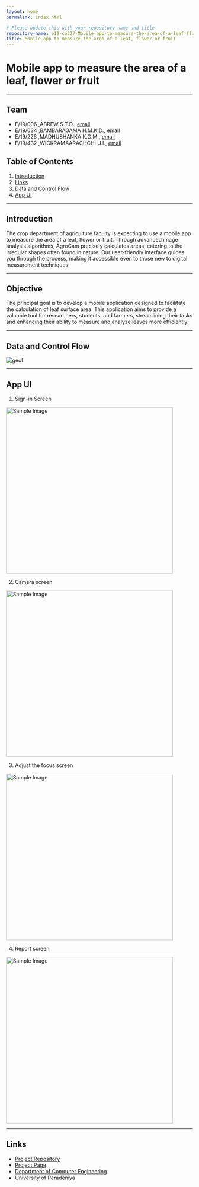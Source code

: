 ```yaml
---
layout: home
permalink: index.html

# Please update this with your repository name and title
repository-name: e19-co227-Mobile-app-to-measure-the-area-of-a-leaf-flower-or-fruit
title: Mobile app to measure the area of a leaf, flower or fruit
---
```


[comment]: # "This is the standard layout for the project, but you can clean this and use your own template"

# Mobile app to measure the area of a leaf, flower or fruit

---

<!-- 
This is a sample image, to show how to add images to your page. To learn more options, please refer [this](https://projects.ce.pdn.ac.lk/docs/faq/how-to-add-an-image/)

![Sample Image](./images/sample.png)
 -->

## Team
-  E/19/006 ,ABREW S.T.D., [email](e19006@eng.pdn.ac.lk)
-  E/19/034 ,BAMBARAGAMA H.M.K.D., [email](e19034@eng.pdn.ac.lk)
-  E/19/226 ,MADHUSHANKA K.G.M., [email](e19226@eng.pdn.ac.lk)
-  E/19/432 ,WICKRAMAARACHCHI U.I., [email](e19432@eng.pdn.ac.lk)

## Table of Contents

1. [Introduction](#introduction)
3. [Links](#links)
4. [Data and Control Flow](#Data-and-Control-Flow)
5. [App UI](#App-UI)

---

## Introduction

The crop department of agriculture faculty is expecting to use a mobile app to measure the area of a leaf, flower or fruit. Through advanced image analysis algorithms, AgroCam precisely calculates areas, catering to the irregular shapes often found in nature. Our user-friendly interface guides you through the process, making it accessible even to those new to digital measurement techniques.

---

## Objective

The principal goal is to develop a mobile application designed to facilitate the calculation of leaf surface area. This application aims to provide a valuable tool for researchers, students, and farmers, streamlining their tasks and enhancing their ability to measure and analyze leaves more efficiently.

---

## Data and Control Flow 

![geol](./images/geo.png)

---

## App UI

1. Sign-in Screen

<div class="figure container">
<img class="mx-auto d-block" src="./images/sign.jpg" alt="Sample Image" width="450" />
<br>
</div>

2. Camera screen
   
<div class="figure container">
<img class="mx-auto d-block" src="./images/cam.jpg" alt="Sample Image" width="450" />

</div>

3. Adjust the focus screen
   
<div class="figure container">
<img class="mx-auto d-block" src="./images/focus.jpg" alt="Sample Image" width="450" />

</div>


4. Report screen

<div class="figure container">
<img class="mx-auto d-block" src="./images/report.jpg" alt="Sample Image" width="450" />

</div>




---

## Links

- [Project Repository](https://github.com/cepdnaclk/e19-co227-Mobile-app-to-measure-the-area-of-a-leaf-flower-or-fruit)
- [Project Page](https://cepdnaclk.github.io/e19-co227-Mobile-app-to-measure-the-area-of-a-leaf-flower-or-fruit)
- [Department of Computer Engineering](http://www.ce.pdn.ac.lk/)
- [University of Peradeniya](https://eng.pdn.ac.lk/)




[//]: # (Please refer this to learn more about Markdown syntax)
[//]: # (https://github.com/adam-p/markdown-here/wiki/Markdown-Cheatsheet)



